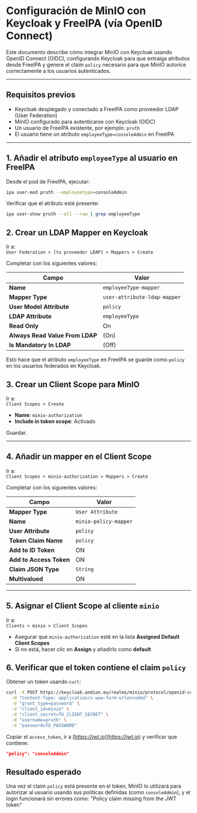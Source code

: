 # Configuración de MinIO con Keycloak y FreeIPA (vía OpenID Connect)

Este documento describe cómo integrar MinIO con Keycloak usando OpenID Connect (OIDC), configurando Keycloak para que extraiga atributos desde FreeIPA y genere el claim `policy` necesario para que MinIO autorice correctamente a los usuarios autenticados.

---

## Requisitos previos

- Keycloak desplegado y conectado a FreeIPA como proveedor LDAP (User Federation)
- MinIO configurado para autenticarse con Keycloak (OIDC)
- Un usuario de FreeIPA existente, por ejemplo: `pruth`
- El usuario tiene un atributo `employeeType=consoleAdmin` en FreeIPA

---

## 1. Añadir el atributo `employeeType` al usuario en FreeIPA

Desde el pod de FreeIPA, ejecutar:

```bash
ipa user-mod pruth --employeetype=consoleAdmin
```
Verificar que el atributo esté presente:

```bash
ipa user-show pruth --all --raw | grep employeeType
```

## 2. Crear un LDAP Mapper en Keycloak

Ir a:  
`User Federation > [tu proveedor LDAP] > Mappers > Create`

Completar con los siguientes valores:

| Campo                        | Valor                      |
|-----------------------------|-----------------------------|
| **Name**                    | `employeeType-mapper`       |
| **Mapper Type**             | `user-attribute-ldap-mapper`|
| **User Model Attribute**    | `policy`                    |
| **LDAP Attribute**          | `employeeType`              |
| **Read Only**               | On                          |
| **Always Read Value From LDAP** |   (On)                |
| **Is Mandatory In LDAP**    |   (Off)                     |

Esto hace que el atributo `employeeType` en FreeIPA se guarde como `policy` en los usuarios federados en Keycloak.

## 3. Crear un Client Scope para MinIO

Ir a:  
`Client Scopes > Create`

- **Name**: `minio-authorization`
- **Include in token scope**: Activado

Guardar.

---

## 4. Añadir un mapper en el Client Scope

Ir a:  
`Client Scopes > minio-authorization > Mappers > Create`

Completar con los siguientes valores:

| Campo                   | Valor                 |
|-------------------------|-----------------------|
| **Mapper Type**         | `User Attribute`      |
| **Name**                | `minio-policy-mapper` |
| **User Attribute**      | `policy`              |
| **Token Claim Name**    | `policy`              |
| **Add to ID Token**     | ON                    |
| **Add to Access Token** | ON                    |
| **Claim JSON Type**     | `String`              |
| **Multivalued**         | ON                    |

---

## 5. Asignar el Client Scope al cliente `minio`

Ir a:  
`Clients > minio > Client Scopes`

- Asegurar que `minio-authorization` esté en la lista **Assigned Default Client Scopes**
- Si no está, hacer clic en **Assign** y añadirlo como **default**
## 6. Verificar que el token contiene el claim `policy`

Obtener un token usando `curl`:

```bash
curl -X POST https://keycloak.andion.eu/realms/minio/protocol/openid-connect/token \
  -H "Content-Type: application/x-www-form-urlencoded" \
  -d "grant_type=password" \
  -d "client_id=minio" \
  -d "client_secret=TU_CLIENT_SECRET" \
  -d "username=pruth" \
  -d "password=TU_PASSWORD"
```
Copiar el `access_token`, ir a [https://jwt.io](https://jwt.io) y verificar que contiene:

```json
"policy": "consoleAdmin"
```

## Resultado esperado

Una vez el claim `policy` está presente en el token, MinIO lo utilizará para autorizar al usuario usando sus políticas definidas (como `consoleAdmin`), y el login funcionará sin errores como: "Policy claim missing from the JWT token"








